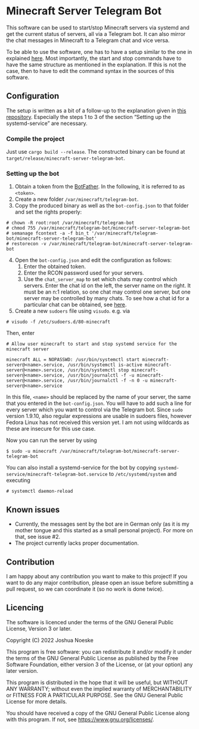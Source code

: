 # Minecraft Server Telegram Bot
This software can be used to start/stop Minecraft servers via systemd and get the current status
of servers, all via a Telegram bot.
It can also mirror the chat messages in Minecraft to a Telegram chat and vice versa.

To be able to use the software, one has to have a setup similar to the one in explained
[here](https://github.com/PatrickJosh/minecraft-server-systemd-service). Most importantly, the start and stop commands
have to have the same structure as mentioned in the explanation. If this is not the case, then to have to edit the
command syntax in the sources of this software.

## Configuration
The setup is written as a bit of a follow-up to the explanation given in
[this repository](https://github.com/PatrickJosh/minecraft-server-systemd-service).
Especially the steps 1 to 3 of the section “Setting up the systemd-service” are necessary.

### Compile the project
Just use `cargo build --release`.
The constructed binary can be found at `target/release/minecraft-server-telegram-bot`.

### Setting up the bot
1. Obtain a token from the [BotFather](https://t.me/BotFather). In the following, it is referred to as `<token>`.
2. Create a new folder `/var/minecraft/telegram-bot`.
3. Copy the produced binary as well as the `bot-config.json` to that folder and set the rights properly:
```shell
# chown -R root:root /var/minecraft/telegram-bot
# chmod 755 /var/minecraft/telegram-bot/minecraft-server-telegram-bot
# semanage fcontext -a -f bin_t '/var/minecraft/telegram-bot/minecraft-server-telegram-bot'
# restorecon -v /var/minecraft/telegram-bot/minecraft-server-telegram-bot
```
4. Open the `bot-config.json` and edit the configuration as follows:
    1. Enter the obtained token.
    2. Enter the RCON password used for your servers.
    3. Use the `chat_server_map` to set which chats may control which servers. Enter the chat id on the left, the server
       name on the right. It must be an n:1 relation, so one chat may control one server, but one server may be controlled
       by many chats.
       To see how a chat id for a particular chat can be obtained, see
       [here](https://stackoverflow.com/questions/32423837/telegram-bot-how-to-get-a-group-chat-id#32572159).
5. Create a new `sudoers` file using `visudo`. e.g. via
```shell
# visudo -f /etc/sudoers.d/80-minecraft
```
Then, enter
```
# Allow user minecraft to start and stop systemd service for the minecraft server

minecraft ALL = NOPASSWD: /usr/bin/systemctl start minecraft-server@<name>.service, /usr/bin/systemctl is-active minecraft-server@<name>.service, /usr/bin/systemctl stop minecraft-server@<name>.service, /usr/bin/journalctl -f -u minecraft-server@<name>.service, /usr/bin/journalctl -f -n 0 -u minecraft-server@<name>.service
```
In this file, `<name>` should be replaced by the name of your server, the same that you entered in the `bot-config.json`.
You will have to add such a line for every server which you want to control via the Telegram bot.
Since `sudo` version 1.9.10, also regular expressions are usable in sudoers files, however Fedora Linux has not received
this version yet.
I am not using wildcards as these are insecure for this use case.

Now you can run the server by using
```shell
$ sudo -u minecraft /var/minecraft/telegram-bot/minecraft-server-telegram-bot
```

You can also install a systemd-service for the bot by copying `systemd-service/minecraft-telegram-bot.service` to
`/etc/systemd/system` and executing
```shell
# systemctl daemon-reload
```

## Known issues
- Currently, the messages sent by the bot are in German only (as it is my mother tongue and this started as a small
  personal project).
  For more on that, see issue #2.
- The project currently lacks proper documentation.

## Contribution
I am happy about any contribution you want to make to this project! If you want to do any major contribution, please
open an issue before submitting a pull request, so we can coordinate it (so no work is done twice).

## Licencing
The software is licenced under the terms of the GNU General Public License, Version 3 or later.

Copyright (C) 2022 Joshua Noeske

This program is free software: you can redistribute it and/or modify
it under the terms of the GNU General Public License as published by
the Free Software Foundation, either version 3 of the License, or
(at your option) any later version.

This program is distributed in the hope that it will be useful,
but WITHOUT ANY WARRANTY; without even the implied warranty of
MERCHANTABILITY or FITNESS FOR A PARTICULAR PURPOSE.  See the
GNU General Public License for more details.

You should have received a copy of the GNU General Public License
along with this program.  If not, see <https://www.gnu.org/licenses/>.
